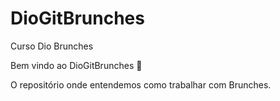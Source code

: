 # DioGitBrunches
Curso Dio Brunches

Bem vindo ao DioGitBrunches :tada:

O repositório onde entendemos como trabalhar com Brunches.